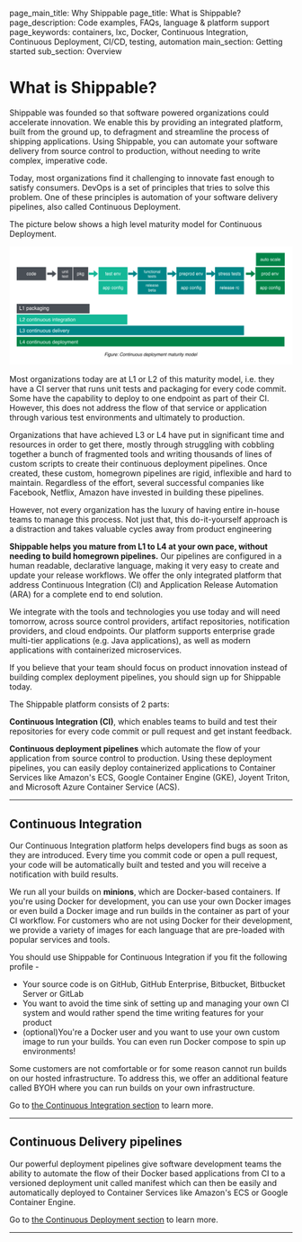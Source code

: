 page_main_title: Why Shippable
page_title: What is Shippable?
page_description: Code examples, FAQs, language & platform support
page_keywords: containers, lxc, Docker, Continuous Integration, Continuous Deployment, CI/CD, testing, automation
main_section: Getting started
sub_section: Overview
# What is Shippable?

Shippable was founded so that software powered organizations could accelerate innovation. We enable this by providing an integrated platform, built from the ground up, to defragment and streamline the process of shipping applications. Using Shippable, you can automate your software delivery from source control to production, without needing to write complex, imperative code.

Today, most organizations find it challenging to innovate fast enough to satisfy consumers. DevOps is a set of principles that tries to solve this problem. One of these principles is automation of your software delivery pipelines, also called Continuous Deployment.

The picture below shows a high level maturity model for Continuous Deployment.

<img src="images/cdMaturityModel.png" alt="Shippable Continuous Integration and Delivery" style="width:800px;"/>

Most organizations today are at L1 or L2 of this maturity model, i.e. they have a CI server that runs unit tests and packaging for every code commit. Some have the capability to deploy to one endpoint as part of their CI. However, this does not address the flow of that service or application through various test environments and ultimately to production.

Organizations that have achieved L3 or L4 have put in significant time and resources in order to get there, mostly through struggling with cobbling together a bunch of fragmented tools and writing thousands of lines of custom scripts to create their continuous deployment pipelines. Once created, these custom, homegrown pipelines are rigid, inflexible and hard to maintain. Regardless of the effort, several successful companies like Facebook, Netflix, Amazon have invested in building these pipelines.

However, not every organization has the luxury of having entire in-house teams to manage this process. Not just that, this do-it-yourself approach is a distraction and takes valuable cycles away from product engineering  

**Shippable helps you mature from L1 to L4 at your own pace, without needing to build homegrown pipelines.** Our pipelines are configured in a human readable, declarative language, making it very easy to create and update your release workflows. We offer the only integrated platform that address Continuous Integration (CI) and Application Release Automation (ARA) for a complete end to end solution.

We integrate with the tools and technologies you use today and will need tomorrow, across source control providers, artifact repositories, notification providers, and cloud endpoints. Our platform supports enterprise grade multi-tier applications (e.g. Java applications), as well as modern applications with containerized microservices.

If you believe that your team should focus on product innovation instead of building complex deployment pipelines, you should sign up for Shippable today.

The Shippable platform consists of 2 parts:

**Continuous Integration (CI)**, which enables teams to build and test their repositories for every code commit or pull request and get instant feedback.

**Continuous deployment pipelines** which automate the flow of your application from source control to production. Using these deployment pipelines, you can easily deploy containerized applications to Container Services like Amazon's ECS, Google Container Engine (GKE), Joyent Triton, and Microsoft Azure Container Service (ACS).

---

## Continuous Integration
Our Continuous Integration platform helps developers find bugs as soon as they are introduced. Every time you commit code or open a pull request, your code will be automatically built and tested and you will receive a notification with build results.

We run all your builds on **minions**, which are Docker-based containers. If you're using Docker for development, you can use your own Docker images or even build a Docker image and run builds in the container as part of your CI workflow. For customers who are not using Docker for their development, we provide a variety of images for each language that are pre-loaded with popular services and tools.

You should use Shippable for Continuous Integration if you fit the following profile -

* Your source code is on GitHub, GitHub Enterprise, Bitbucket, Bitbucket Server or GitLab
* You want to avoid the time sink of setting up and managing your own CI system and would rather spend the time writing features for your product   
* (optional)You're a Docker user and you want to use your own custom image to run your builds. You can even run Docker compose to spin up environments!

Some customers are not comfortable or for some reason cannot run builds on our hosted infrastructure. To address this, we offer an additional feature called BYOH where you can run builds on your own infrastructure.

Go to [the Continuous Integration section](/ci/why-continuous-integration/) to learn more.

---

## Continuous Delivery pipelines

Our powerful deployment pipelines give software development teams the ability to automate the flow of their Docker based applications from CI to a versioned deployment unit called manifest which can then be easily and automatically deployed to Container Services like Amazon's ECS or Google Container Engine.

Go to [the Continuous Deployment section](/pipelines/overview/) to learn more.

---
